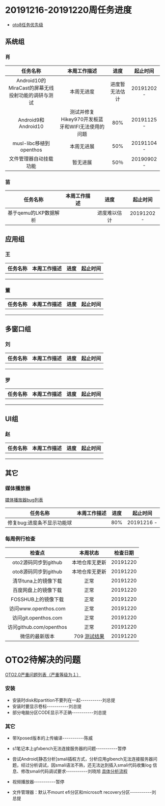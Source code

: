 # 20191216-20191220周任务进度
- [oto8任务优先级](https://github.com/openthos/app-testing-results/blob/master/%E5%8A%9F%E8%83%BD%E6%B5%8B%E8%AF%95%E7%9B%B8%E5%85%B3/oto8%E4%BB%BB%E5%8A%A1%E4%BC%98%E5%85%88%E7%BA%A7%E5%88%97%E8%A1%A8.md)

## 系统组

### 肖

|                     任务名称                      |                   本周工作描述                   |      进度      |  起止时间  |
| :-----------------------------------------------: | :----------------------------------------------: | :------------: | :--------: |
| Android10的MiraCast的屏幕无线投射功能的调研与测试 |                    本周无进度                    | 进度暂无法估计 | 20191202 - |
|                Android9和Android10                | 测试并修复Hikey970开发板蓝牙和WIFI无法使用的问题 |      80%       | 20191125 - |
|              musl-libc移植到openthos              |                    本周无进展                    |      50%       | 20191104 - |
|              文件管理器自动挂载功能               |                     暂无进展                     |      50％      | 20190902 - |



### 苗

|       任务名称        | 本周工作描述 |     进度     |  起止时间  |
| :-------------------: | :----------: | :----------: | :--------: |
| 基于qemu的LKP数据解析 |              | 进度难以估计 | 20191202 - |

## 应用组

### 王

| 任务名称 | 本周工作描述 | 进度 | 起止时间 |
| :------: | :----------: | :--: | :------: |
|          |              |      |          |
|          |              |      |          |
|          |              |      |          |

### 董

| 任务名称 | 本周工作描述 | 进度 | 起止时间 |
| :------: | :----------: | :--: | :------: |
|          |              |      |          |
|          |              |      |          |
|          |              |      |          |

## 多窗口组

### 刘

| 任务名称 | 本周工作描述 | 进度 | 起止时间 |
| :------: | :----------: | :--: | :------: |
|          |              |      |          |
|          |              |      |          |
|          |              |      |          |

### 罗

| 任务名称 | 本周工作描述 | 进度 | 起止时间 |
| :------: | :----------: | :--: | :------: |
|          |              |      |          |
|          |              |      |          |
|          |              |      |          |

## UI组

### 赵

| 任务名称 | 本周工作描述 | 进度 | 起止时间 |
| :------: | :----------: | :--: | :------: |
|          |              |      |          |
|          |              |      |          |
|          |              |      |          |

## 其它

### 媒体播放器

[媒体播放器bug列表](https://github.com/openthos/app-testing-results/blob/master/%E5%85%B6%E5%AE%83%E5%BA%94%E7%94%A8/oto%E5%AA%92%E4%BD%93%E6%92%AD%E6%94%BE%E5%99%A8.md)

|          任务名称          | 本周工作描述 | 进度 |  起止时间  |
| :------------------------: | :----------: | :--: | :--------: |
| 修复bug:进度条不显示功能球 |              | 80%  | 20191216 - |

### 每周例行检查

|         检查点          |                           本周状态                           | 检查日期 |
| :---------------------: | :----------------------------------------------------------: | :------: |
|  oto2源码同步到github   |                        本地仓库无更新                        | 20191220 |
|  oto8源码同步到github   |                        本地仓库无更新                        | 20191220 |
|  清华tuna上的镜像下载   |                             正常                             | 20191220 |
|  百度网盘上的镜像下载   |                             正常                             | 20191220 |
|   FOSSHUB上的镜像下载   |                             正常                             | 20191220 |
|  访问www.openthos.com   |                             正常                             | 20191220 |
|  访问git.openthos.com   |                             正常                             | 20191220 |
| 访问github.com/openthos |                             正常                             | 20191220 |
|     微信的最新版本      | 709 [测试结果](https://github.com/openthos/app-testing-results/blob/master/%E5%85%B6%E5%AE%83%E5%BA%94%E7%94%A8/%E5%BE%AE%E4%BF%A1%E9%97%AE%E9%A2%98.md) | 20191220 |



# OTO2待解决的问题
[OTO2.0严重问题列表（严重等级为１）](https://github.com/openthos/app-testing-results/blob/master/%E5%8A%9F%E8%83%BD%E6%B5%8B%E8%AF%95%E7%9B%B8%E5%85%B3/OTO2.0%E4%B8%A5%E9%87%8D%E9%97%AE%E9%A2%98%E5%88%97%E8%A1%A8.md)

### 安装

- 安装时disk和partition不要列在一起-----------刘总提
- 安装时要显示卷标-----------刘总提
- 部分电脑分区CODE显示不正确-----------刘总提

### 其它

- 带Xposed版本的上传编译-----------陈威

- s1笔记本上gfxbench无法连接服务器的问题-----------暂停

- 尝试Android[静态分析]smali插桩方式，分析应用glbench无法连接服务器问题，经过分析调试，因smali语法不熟，还无法达到插入smali代码收集log 信息、修改smali代码调试要求-----------刘晓旭 [具体分析流程](https://github.com/openthos/multiwin-analysis/blob/master/multiwindow/liuxx/Android%20smali%22%E6%8F%92%E6%A1%A9%22%E8%B0%83%E8%AF%95apk.md)
- 视频播放器-----------暂停
- 文件管理器：默认不mount efi分区和microsoft recovery分区-----------刘总提

